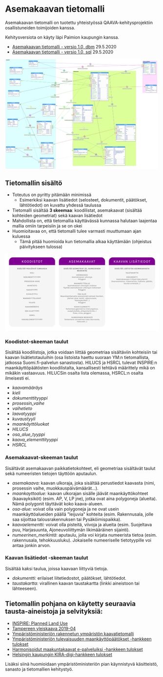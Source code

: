 # Asemakaavan tietomalli

Asemakaavan tietomalli on tuotettu yhteistyössä QAAVA-kehitysprojektiin osallistuneiden toimijoiden kanssa. 

Kehitysversiota on käyty läpi Paimion kaupungin kanssa.
- [Asemakaavan tietomalli - versio 1.0, dbm](tietomalli_luonnos.dbm) 29.5.2020
- [Asemakaavan tietomalli - versio 1.0, sql](tietomalli_luonnos.sql) 29.5.2020

<img src="tietomalli_luonnos.png" width="500"/>

## Tietomallin sisältö

- Toteutus on pyritty pitämään minimissä
    - Esimerkiksi kaavan lisätiedot (selosteet, dokumentit, päätökset, lähtötiedot) on kuvattu yhdessä taulussa
- Tietomalli sisältää **3 skeemaa**: koodilistat, asemakaavat (sisältää kohteiden geometriat) sekä kaavan lisätiedot
- Mahdollista on, että tietomallia käyttävässä kunnassa halutaan laajentaa mallia omiin tarpeisiin ja se on okei
- Huomioitavaa on, että tietomalli tulee varmasti muuttumaan ajan kuluessa
    - Tämä pitää huomioida kun tietomallia alkaa käyttämään (ohjeistus päivitykseen tulossa)

<img src="asemakaavan_tietomalli_graafinen.png" width="800">

### Koodistot-skeeman taulut

Sisältää koodilistoja, jotka voidaan liittää geometriaa sisältäviin kohteisiin tai kaavan lisätietotauluihin (osa listoista haettu suoraan YM:n tietomallista, jatkossa Suomi.fi-palvelun sanastosta). HILUCS ja HSRCL tulevat INSPIRE:n maankäyttöpäätösten koodilistalta, kansallisesti tehtävä määrittely mikä on mikäkin vastaavuus. HILUCSin osalta lista olemassa, HSRCL:n osalta ilmeisesti ei.

- *kaavamääräys*
- *kieli*
- *dokumenttityyppi*
- *prosessin_vaihe*
- *vaihetieto*
- *laavatyyppi*
- *kuvaustyyli*
- *maankäyttöluokat*
- *HILUCS*
- *osa_alue_tyyppi*
- *kaava_elementtityyppi*
- *HSRCL*

### Asemakaavat-skeeman taulut

Sisältävät asemakaavan paikkatietokohteet, eli geometriaa sisältävät taulut sekä numeeristen tietojen täyttöön aputaulun.

- *asemakaava:* kaavan ulkoraja, joka sisältää perustiedot kaavasta (nimi, prosessin vaihe, muokkauspäivämäärät...).
- *maankayttoalue:* kaavan ulkorajan sisälle jäävät maankäyttökohteet (kaavayksiköt) (esim. AP, V, LP jne), jotka ovat aina polygoneja (alueita). Nämä polygonit täyttävät koko kaava-alueen.
- *osa-alue:* voivat olla vain polygoneja ja ne ovat usein maankäyttöalueiden päällä "leijuvia" kohteita (esim. Rakennusala, jolle saa sijoittaa talousrakennuksen tai Pysäköimispaikka).
- *kaavaelementti:* voivat olla pisteitä, viivoja ja alueita (esim. Suojeltava puu, Harjasuunta, Ajoneuvoliittymän likimääräinen sijainti).
- *numeerinen_merkintä*: aputaulu, jolla voi kirjata numeerista tietoa (esim. rakennusala, tehokkuusluku). Jokaiselle numeeriselle tietotyypille voi antaa jonkin arvon. 

### Kaavan lisätiedot -skeeman taulut

Sisältää kaksi taulua, joissa kaavaan liittyviä tietoja. 

- *dokumentti:* erilaiset liitetiedostot, päätökset, lähtötiedot.
- *taustakartta:* virallinen kaavan taustakartta (linkki aineistoon tai lähteeseen).

## Tietomallin pohjana on käytetty seuraavia tausta-aineistoja ja selvityksiä:

- [INSPIRE: Planned Land Use](https://inspire.ec.europa.eu/data-model/approved/r4618-ir/html/index.htm?goto=2:3:10:1:4:8445)
- [Tampereen yleiskaava 2019-04](https://github.com/GispoCoding/Tampere-KDYK/blob/master/database_model/2019-04-19-avoin_yleiskaava.png)
- [Ympäristöministeriön rakennetun ympäristön kaavatietomalli](https://github.com/YM-rakennettu-ymparisto/kaavatietomalli/blob/master/uml/Kaavoituksen_kansallinen_tietomalli_14062019.pdf)
- [Ympäristöministeriön tulevaisuuden maankäyttöpäätökset -hankkeen tulokset](http://julkaisut.valtioneuvosto.fi/handle/10024/162107)
- [Harmonisoidut maakuntakaavat e-palveluiksi -hankkeen tulokset](https://www.lounaistieto.fi/maakuntakaavat/)
- [Helsingin kaupungin KIRA-digi-hankkeen tulokset](https://www.avoindata.fi/data/fi/dataset/kiradigi_helsingin-asemakaavat-yhteisena-tietovarantona/resource/0e35451b-862e-4a1a-b3f9-15f03db7466b?inner_span=True)

Lisäksi siinä huomioidaan ympäristöministeriön pian käynnistyvä käsitteistö, sanasto ja tietomallien kehitystyö. 

